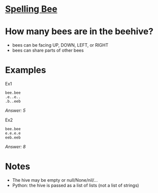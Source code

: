 # [Spelling Bee](https://www.codewars.com/kata/spelling-bee "https://www.codewars.com/kata/57d6b40fbfcdc5e9280002ee")

<h1>How many bees are in the beehive?</h1>

* bees can be facing UP, DOWN, LEFT, or RIGHT 
* bees can share parts of other bees

<h1>Examples</h1>

Ex1
```
bee.bee
.e..e..
.b..eeb
```
*Answer: 5*

Ex2
```
bee.bee
e.e.e.e
eeb.eeb
```
*Answer: 8*

# Notes

* The hive may be empty or null/None/nil/...
* Python: the hive is passed as a list of lists (not a list of strings)
